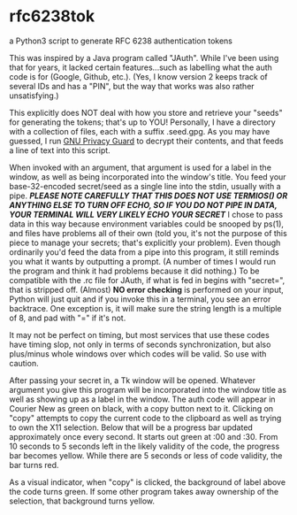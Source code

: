 # rfc6238tok
a Python3 script to generate RFC 6238 authentication tokens

This was inspired by a Java program called "JAuth".  While I've been using that for years, it lacked certain features...such as labelling what the auth code is for (Google, Github, etc.).  (Yes, I know version 2 keeps track of several IDs and has a "PIN", but the way that works was also rather unsatisfying.)

This explicitly does NOT deal with how you store and retrieve your "seeds" for generating the tokens; that's up to YOU!  Personally, I have a directory with a collection of files, each with a suffix .seed.gpg.  As you may have guessed, I run [GNU Privacy Guard](https://gnupg.org) to decrypt their contents, and that feeds a line of text into this script.

When invoked with an argument, that argument is used for a label in the window, as well as being incorporated into the window's title.  You feed your base-32-encoded secret/seed as a single line into the stdin, usually with a pipe. **_PLEASE NOTE CAREFULLY THAT THIS DOES NOT USE TERMIOS() OR ANYTHING ELSE TO TURN OFF ECHO, SO IF YOU DO NOT PIPE IN DATA, YOUR TERMINAL WILL VERY LIKELY ECHO YOUR SECRET_**  I chose to pass data in this way because environment variables could be snooped by ps(1), and files have problems all of their own (told you, it's not the purpose of this piece to manage your secrets; that's explicitly your problem).  Even though ordinarily you'd feed the data from a pipe into this program, it still reminds you what it wants by outputting a prompt.  (A number of times I would run the program and think it had problems because it did nothing.)  To be compatible with the .rc file for JAuth, if what is fed in begins with "secret=", that is stripped off.  (Almost) **NO error checking** is performed on your input, Python will just quit and if you invoke this in a terminal, you see an error backtrace.  One exception is, it will make sure the string length is a multiple of 8, and pad with "=" if it's not.

It may not be perfect on timing, but most services that use these codes have timing slop, not only in terms of seconds synchronization, but also plus/minus whole windows over which codes will be valid. So use with caution.

After passing your secret in, a Tk window will be opened.  Whatever argument you give this program will be incorporated into the window title as well as showing up as a label in the window.  The auth code will appear in Courier New as green on black, with a copy button next to it.  Clicking on "copy" attempts to copy the current code to the clipboard as well as trying to own the X11 selection.  Below that will be a progress bar updated approximately once every second.  It starts out green at :00 and :30.  From 10 seconds to 5 seconds left in the likely validity of the code, the progress bar becomes yellow.  While there are 5 seconds or less of code validity, the bar turns red.

As a visual indicator, when "copy" is clicked, the background of label above the code turns green.  If some other program takes away ownership of the selection, that background turns yellow.
